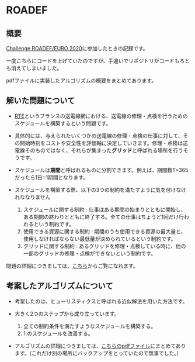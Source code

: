 # ROADEF
## 概要
[Challenge ROADEF/EURO 2020](https://www.roadef.org/challenge/2020/en/index.php)に参加したときの記録です。

一度こちらにコードを上げていたのですが、手違いでリポジトリがコードもろとも消えてしまいました。

pdfファイルに実装したアルゴリズムの概要をまとめてあります。

## 解いた問題について
* [RTE](https://en.wikipedia.org/wiki/R%C3%A9seau_de_Transport_d%27%C3%89lectricit%C3%A9#:~:text=R%C3%A9seau%20de%20Transport%20d'%C3%89lectricit%C3%A9%20(Electricity%20Transmission%20Network)%2C,transmission%20system%20operator%20of%20France.&text=RTE%20is%20a%20wholly%20owned,EDF\)%2C%20headquartered%20in%20Paris.)というフランスの送電線網における、送電線の修理・点検を行うためのスケジュールを構築するという問題です。

* 具体的には、与えられたいくつかの送電線の修理・点検の仕事に対して、その開始時刻をコストや安全性を評価軸に決定していきます。修理・点検は送電線そのものではなく、それらが集まった**グリッド**と呼ばれる場所を行うそうです。

* スケジュールは**期間**と呼ばれるものに分割できます。例えば、期間数T=365だったら1日=1期間となります。

* スケジュールを構築する際、以下の3つの制約を満たすように気を付けなけれななりません

    1. スケジュールに関する制約 : 仕事はある期間の始まりとともに開始し、ある期間の終わりとともに終了する。全ての仕事はちょうど1回だけ行われるという制約です。
    2. 使用できる資源に関する制約 : 期間のうち使用できる資源の最大量と、使用しなければならない最低量が決められているという制約です。
    3. グリッドに関する制約 : あるグリッドを修理・点検している時に、他の一部のグリッドの修理・点検ができないという制約です。

問題の詳細につきましては、[こちら](https://github.com/rte-france/challenge-roadef-2020/blob/master/Challenge_Subject.pdf)からご覧になれます。

## 考案したアルゴリズムについて
* 考案したのは、ヒューリスティクスと呼ばれる近似解法を用いた方法です。

* 大きく2つのステップから成り立っています。

    1. 全ての制約条件を満たすようなスケジュールを構築する。
    2. 1.のスケジュールを改善する。

* アルゴリズムの詳細につきましては、[こちらのpdfファイル](https://github.com/yutaokamoto/ROADEF/blob/main/ROADEF%20Challenge%202020%20Abstract.pdf)にまとめてあります。(これだけ別の場所にバックアップをとっていたので無事でした。)

